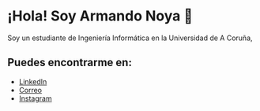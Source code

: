 # ¡Hola! Soy Armando Noya 👋

Soy un estudiante de Ingeniería Informática en la Universidad de A Coruña,

## Puedes encontrarme en:

- [LinkedIn](https://www.linkedin.com/in/armando-noya-651334185/)
- [Correo](https://mail.google.com/mail/u/0/#inbox?compose=CllgCJfrsqqRWdMjsrqqJdSzLfqLPJzXgcFWMbgpLFTlbSgPfbWcJMrccGJmvLLSshFbqcbhzsq)
- [Instagram](https://www.instagram.com/anoya97/)
